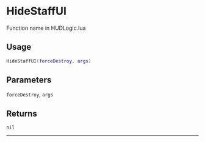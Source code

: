 # HideStaffUI
Function name in HUDLogic.lua
## Usage
```lua
HideStaffUI(forceDestroy, args)
```
## Parameters
`forceDestroy`, `args`
## Returns
`nil`

---